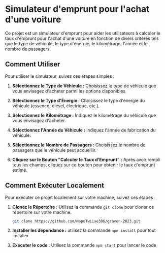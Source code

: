# Simulateur d'emprunt pour l'achat d'une voiture

Ce projet est un simulateur d'emprunt pour aider les utilisateurs à calculer le taux d'emprunt pour l'achat d'une voiture en fonction de divers critères tels que le type de véhicule, le type d'énergie, le kilométrage, l'année et le nombre de passagers.

## Comment Utiliser

Pour utiliser le simulateur, suivez ces étapes simples :

1. **Sélectionnez le Type de Véhicule :** Choisissez le type de véhicule que vous envisagez d'acheter parmi les options disponibles.

2. **Sélectionnez le Type d'Énergie :** Choisissez le type d'énergie du véhicule (essence, diesel, électrique, etc.).

3. **Sélectionnez le Kilométrage :** Indiquez le kilométrage du véhicule que vous envisagez d'acheter.

4. **Sélectionnez l'Année du Véhicule :** Indiquez l'année de fabrication du véhicule.

5. **Sélectionnez le Nombre de Passagers :** Choisissez le nombre de passagers que le véhicule peut accueillir.

6. **Cliquez sur le Bouton "Calculer le Taux d'Emprunt" :** Après avoir rempli tous les champs, cliquez sur ce bouton pour obtenir le taux d'emprunt estimé.

## Comment Exécuter Localement

Pour exécuter ce projet localement sur votre machine, suivez ces étapes :

1. **Clonez le Répertoire :** Utilisez la commande `git clone` pour cloner ce répertoire sur votre machine.

   ```sh
   git clone https://github.com/NapoTwiixe306/graven-2023.git
   ```

2. **Installer les dépendance :** utilisez la commande `npm install` pour tout installer
3. **Exécuter le code :** Utilisez la commande `npm start` pour lancer le code
